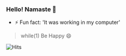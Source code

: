### Hello! Namaste 🙏 

- ⚡ Fun fact: 'It was working in my computer'

> while(1)
>   Be Happy 😄


![Hits](https://gpvc.arturio.dev/pragneshrana?v=3)

<!--
**pragneshrana/pragneshrana** is a ✨ _special_ ✨ repository because its `README.md` (this file) appears on your GitHub profile.

Here are some ideas to get you started:

- 🔭 I’m currently working on ...
- 🌱 I’m currently learning ...
- 👯 I’m looking to collaborate on ...
- 🤔 I’m looking for help with ...
- 💬 Ask me about ...
- 📫 How to reach me: ...
- 😄 Pronouns: ...
- ⚡ Fun fact: ...
-->
